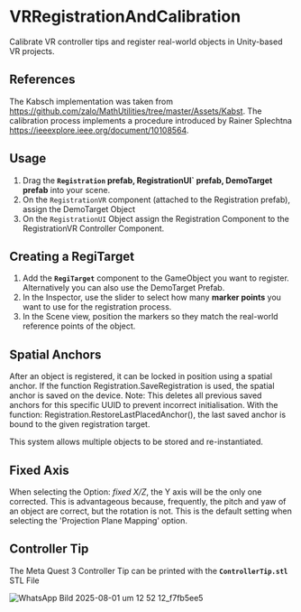 # VRRegistrationAndCalibration
Calibrate VR controller tips and register real-world objects in Unity-based VR projects.

## References

The Kabsch implementation was taken from https://github.com/zalo/MathUtilities/tree/master/Assets/Kabst.
The calibration process implements a procedure introduced by Rainer Splechtna https://ieeexplore.ieee.org/document/10108564.

##  Usage

1. Drag the **`Registration` prefab, RegistrationUI` prefab, DemoTarget prefab** into your scene.
2. On the `RegistrationVR` component (attached to the Registration prefab), assign the DemoTarget Object
3. On the `RegistrationUI` Object assign the Registration Component to the RegistrationVR Controller Component.


##  Creating a RegiTarget

1. Add the **`RegiTarget`** component to the GameObject you want to register. Alternatively you can also use the DemoTarget Prefab.
3. In the Inspector, use the slider to select how many **marker points** you want to use for the registration process.
4. In the Scene view, position the markers so they match the real-world reference points of the object.

## Spatial Anchors

After an object is registered, it can be locked in position using a spatial anchor. If the function Registration.SaveRegistration is used, the spatial anchor is saved on the device.
Note: This deletes all previous saved anchors for this specific UUID to prevent incorrect initialisation.
With the function: Registration.RestoreLastPlacedAnchor(), the last saved anchor is bound to the given registration target.

This system allows multiple objects to be stored and re-instantiated.

## Fixed Axis

When selecting the Option: *fixed X/Z*, the Y axis will be the only one corrected. This is advantageous because, frequently, the pitch and yaw of an object are correct, but the rotation is not. This is the default setting when selecting the 'Projection Plane Mapping' option.

## Controller Tip

The Meta Quest 3 Controller Tip can be printed with the **`ControllerTip.stl`** STL File

![WhatsApp Bild 2025-08-01 um 12 52 12_f7fb5ee5](https://github.com/user-attachments/assets/e9ae9166-d62a-4282-8858-34d68c3c2c8b)
